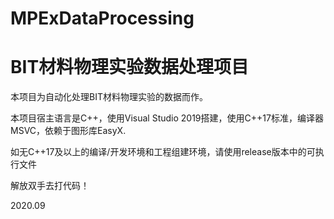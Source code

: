 # MPExDataProcessing

# BIT材料物理实验数据处理项目

本项目为自动化处理BIT材料物理实验的数据而作。

本项目宿主语言是C++，使用Visual Studio 2019搭建，使用C++17标准，编译器MSVC，依赖于图形库EasyX.

如无C++17及以上的编译/开发环境和工程组建环境，请使用release版本中的可执行文件

解放双手去打代码！

2020.09
